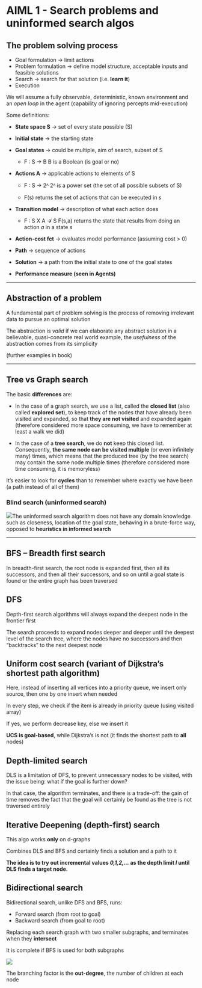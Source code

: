 ﻿# AIML 1 - Search problems and uninformed search algos

## The problem solving process 

- Goal formulation → limit actions
- Problem formulation → define model structure, acceptable inputs and feasible solutions
- Search → search for that solution (i.e. **learn it**)
- Execution 

We will assume a fully observable, deterministic, known environment and an *open loop* in the agent (capability of ignoring percepts mid-execution)

Some definitions:

- **State space S** &rarr; set of every state possible (S)
- **Initial state** &rarr; the starting state
- **Goal states** &rarr; could be multiple, aim of search, subset of S
    - F : S → B 	B is a Boolean (is goal or no)

- **Actions A**	&rarr; applicable actions to elements of S

    - F : S → 2ᴬ	2ᴬ is a power set (the set of all possible subsets of S)

    - F(s) returns the set of actions that can be executed in *s*

- **Transition model** &rarr; description of what each action does

    - F : S X A ↛  S    F(s,a) returns the state that results from doing an action *a* in a state *s*

- **Action-cost fct** &rarr; evaluates model performance (assuming cost > 0)
- **Path** &rarr; sequence of actions
- **Solution** &rarr; a path from the initial state to one of the goal states
- **Performance measure (seen in Agents)**

------------------

## Abstraction of a problem

A fundamental part of problem solving is the process of removing irrelevant data to pursue an optimal solution

The abstraction is *valid* if we can elaborate any abstract solution in a believable, quasi-concrete real world example, the *usefulness* of the abstraction comes from its simplicity

(further examples in book)

----------------

## Tree vs Graph search

The basic **differences** are:

- In the case of a graph search, we use a list, called the **closed list** (also called **explored set**), to keep track of the nodes that have already been visited and expanded, so that **they are not visited** and expanded again (therefore considered more space consuming, we have to remember at least a walk we did)

- In the case of a **tree search**, we do **not** keep this closed list. Consequently, **the same node can be visited multiple** (or even infinitely many) times, which means that the produced tree (by the tree search) may contain the same node multiple times (therefore considered more time consuming, it is memoryless)

It’s easier to look for **cycles** than to remember where exactly we have been (a path instead of all of them)

### Blind search (uninformed search)

![](1.png)The uninformed search algorithm does not have any domain knowledge such as closeness, location of the goal state, behaving in a brute-force way, opposed to **heuristics in informed search**

-----------------

## BFS – Breadth first search

In breadth-first search, the root node is expanded first, then all its successors, and then all their successors, and so on until a goal state is found or the entire graph has been traversed

## DFS

Depth-first search algorithms will always expand the deepest node in the frontier first

The search proceeds to expand nodes deeper and deeper until the deepest level of the search tree, where the nodes have no successors and then “backtracks” to the next deepest node 

## Uniform cost search (variant of Dijkstra’s shortest path algorithm)

Here, instead of inserting all vertices into a priority queue, we insert only source, then one by one insert when needed

In every step, we check if the item is already in priority queue (using visited array)

If yes, we perform decrease key, else we insert it

**UCS is goal-based**, while Dijkstra’s is not (it finds the shortest path to **all** nodes)

## Depth-limited search

DLS is a limitation of DFS, to prevent unnecessary nodes to be visited, with the issue being: what if the goal is further down? 

In that case, the algorithm terminates, and there is a trade-off: the gain of time removes the fact that the goal will certainly be found as the tree is not traversed entirely

## Iterative Deepening (depth-first) search

This algo works **only** on d-graphs

Combines DLS and BFS and certainly finds a solution and a path to it

**The idea is to try out incremental values *0,1,2,...* as the depth limit *l* until DLS finds a target node.**

## Bidirectional search

Bidirectional search, unlike DFS and BFS, runs:

- Forward search (from root to goal)
- Backward search (from goal to root)

Replacing each search graph with two smaller subgraphs, and terminates when they **intersect**

It is complete if BFS is used for both subgraphs

![](2.png)

The branching factor is the **out-degree**, the number of children at each node


